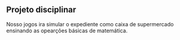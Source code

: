 ## Projeto disciplinar 

Nosso jogos ira simular o expediente como caixa de supermercado ensinando as opearções básicas de matemática.
